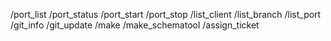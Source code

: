 /port_list
/port_status
/port_start
/port_stop
/list_client
/list_branch
/list_port
/git_info
/git_update
/make
/make_schematool
/assign_ticket

